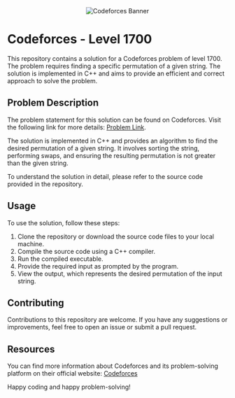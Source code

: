 <div align="center">
  <img src="https://codeforces-banner.png" alt="Codeforces Banner">
</div>

# Codeforces - Level 1700

This repository contains a solution for a Codeforces problem of level 1700. The problem requires finding a specific permutation of a given string. The solution is implemented in C++ and aims to provide an efficient and correct approach to solve the problem.

## Problem Description

The problem statement for this solution can be found on Codeforces. Visit the following link for more details: [Problem Link](https://codeforces.com/contest/915/problem/C).

The solution is implemented in C++ and provides an algorithm to find the desired permutation of a given string. It involves sorting the string, performing swaps, and ensuring the resulting permutation is not greater than the given string.

To understand the solution in detail, please refer to the source code provided in the repository.

## Usage

To use the solution, follow these steps:

1. Clone the repository or download the source code files to your local machine.
2. Compile the source code using a C++ compiler.
3. Run the compiled executable.
4. Provide the required input as prompted by the program.
5. View the output, which represents the desired permutation of the input string.

## Contributing

Contributions to this repository are welcome. If you have any suggestions or improvements, feel free to open an issue or submit a pull request.

## Resources

You can find more information about Codeforces and its problem-solving platform on their official website: [Codeforces](https://codeforces.com)

Happy coding and happy problem-solving!
